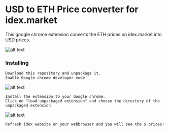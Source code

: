 # USD to ETH Price converter for idex.market

This google chrome extension converts the ETH prices on idex.market into USD prices.

![alt text](https://i.imgur.com/zLm55IQ.png)

### Installing

```
Download this repository and unpackage it.
Enable Google chrome developer mode
```

![alt text](https://i.imgur.com/ok1G8.png)

```
Install the extension to your Google chrome.
Click on "load unpackaged extension" and choose the directory of the unpackaged extension
```
![alt text](https://i.imgur.com/kGeJV.png)

```
Refresh idex website on your webbrowser and you will see the $ prices!
```
